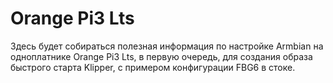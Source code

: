 # Orange Pi3 Lts

Здесь будет собираться полезная информация по настройке Armbian на одноплатнике Orange Pi3 Lts, в первую очередь, для создания образа быстрого старта Klipper, с примером конфигурации FBG6 в стоке.
